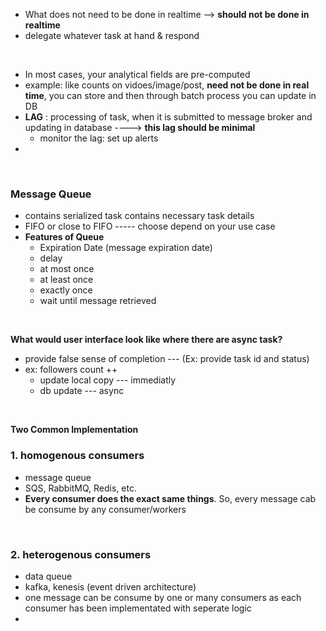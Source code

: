 
- What does not need to be done in realtime --> **should not be done in realtime**
- delegate whatever task at hand & respond

</br>  

- In most cases, your analytical fields are pre-computed
- example: like counts on vidoes/image/post, **need not be done in real time**, you can store and then through batch process you can update in DB
- **LAG** : processing of task, when it is submitted to message broker and updating in database ----> **this lag should be minimal**
  - monitor the lag: set up alerts
- 
 
</br>   

### Message Queue
- contains serialized task contains necessary task details
- FIFO or close to FIFO  ----- choose depend on your use case
- **Features of Queue**
  - Expiration Date (message expiration date)
  - delay
  - at most once
  - at least once
  - exactly once
  - wait until message retrieved
  
</br>   

**What would user interface look like where there are async task?**  
- provide false sense of completion --- (Ex: provide task id and status)
- ex: followers count ++
  - update local copy --- immediatly
  - db update --- async
 
</br>   

**Two Common Implementation**  
### 1. homogenous consumers
- message queue
- SQS, RabbitMQ, Redis, etc.
- **Every consumer does the exact same things**. So, every message cab be consume by any consumer/workers

</br>   

### 2. heterogenous consumers
- data queue
- kafka, kenesis (event driven architecture)
- one message can be consume by one or many consumers as each consumer has been implementated with seperate logic
- 














